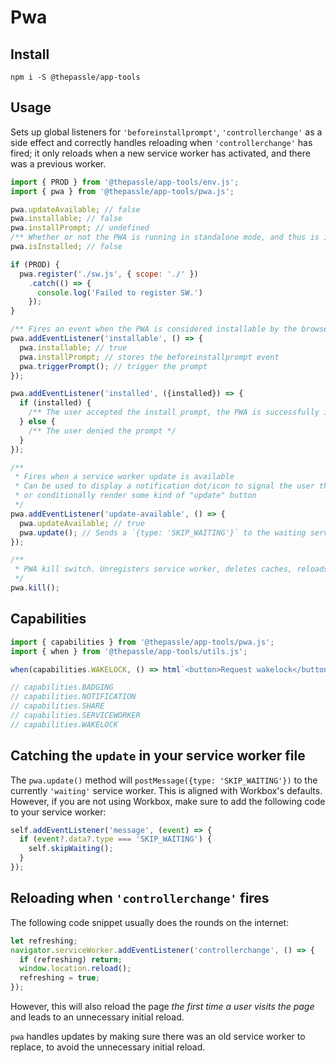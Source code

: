 # Pwa

## Install

```
npm i -S @thepassle/app-tools
```

## Usage

Sets up global listeners for `'beforeinstallprompt'`, `'controllerchange'` as a side effect and correctly handles reloading when `'controllerchange'` has fired; it only reloads when a new service worker has activated, and there was a previous worker.

```js
import { PROD } from '@thepassle/app-tools/env.js';
import { pwa } from '@thepassle/app-tools/pwa.js'; 

pwa.updateAvailable; // false
pwa.installable; // false
pwa.installPrompt; // undefined
/** Whether or not the PWA is running in standalone mode, and thus is installed as PWA */
pwa.isInstalled; // false

if (PROD) {
  pwa.register('./sw.js', { scope: './' })
    .catch(() => { 
      console.log('Failed to register SW.') 
    });
}

/** Fires an event when the PWA is considered installable by the browser */
pwa.addEventListener('installable', () => {
  pwa.installable; // true
  pwa.installPrompt; // stores the beforeinstallprompt event
  pwa.triggerPrompt(); // trigger the prompt
});

pwa.addEventListener('installed', ({installed}) => {
  if (installed) {
    /** The user accepted the install prompt, the PWA is successfully installed */
  } else {
    /** The user denied the prompt */
  }
});

/** 
 * Fires when a service worker update is available 
 * Can be used to display a notification dot/icon to signal the user that an update is available,
 * or conditionally render some kind of "update" button
 */
pwa.addEventListener('update-available', () => {
  pwa.updateAvailable; // true
  pwa.update(); // Sends a `{type: 'SKIP_WAITING'}` to the waiting service worker so it can take control of the page
});

/**
 * PWA kill switch. Unregisters service worker, deletes caches, reloads the browser
 */
pwa.kill();
```

## Capabilities

```js
import { capabilities } from '@thepassle/app-tools/pwa.js';
import { when } from '@thepassle/app-tools/utils.js';

when(capabilities.WAKELOCK, () => html`<button>Request wakelock</button>`);

// capabilities.BADGING
// capabilities.NOTIFICATION
// capabilities.SHARE
// capabilities.SERVICEWORKER
// capabilities.WAKELOCK
```

## Catching the `update` in your service worker file

The `pwa.update()` method will `postMessage({type: 'SKIP_WAITING'})` to the currently `'waiting'` service worker. This is aligned with Workbox's defaults. However, if you are not using Workbox, make sure to add the following code to your service worker:

```js
self.addEventListener('message', (event) => {
  if (event?.data?.type === 'SKIP_WAITING') {
    self.skipWaiting();
  }
});
```

## Reloading when `'controllerchange'` fires

The following code snippet usually does the rounds on the internet:

```js
let refreshing;
navigator.serviceWorker.addEventListener('controllerchange', () => {
  if (refreshing) return;
  window.location.reload();
  refreshing = true;
});
```

However, this will also reload the page _the first time a user visits the page_ and leads to an unnecessary initial reload.

`pwa` handles updates by making sure there was an old service worker to replace, to avoid the unnecessary initial reload.